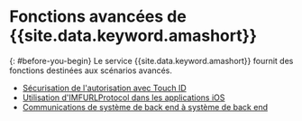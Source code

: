 # Fonctions avancées de {{site.data.keyword.amashort}}
{: #before-you-begin}
Le service {{site.data.keyword.amashort}} fournit des fonctions destinées aux scénarios avancés.
* [Sécurisation de l'autorisation avec Touch ID](advanced-topics-touchid.html)
* [Utilisation d'IMFURLProtocol dans les applications iOS](advanced-topics-IMFURLProtocol.html)
* [Communications de système de back end à système de back end](advanced-topics-oauthsdk.html)
